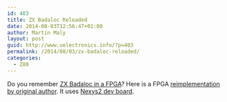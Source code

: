 ```yaml
---
id: 403
title: ZX Badaloc Reloaded
date: 2014-08-03T12:56:47+01:00
author: Martin Maly
layout: post
guid: http://www.uelectronics.info/?p=403
permalink: /2014/08/03/zx-badaloc-reloaded/
categories:
  - Z80
---
```

Do you remember [ZX Badaloc in a FPGA](https://www.uelectronics.info/backup/zx-badaloc.html)? Here is a FPGA [reimplementation by original author](http://www.probosci.de/zxbada/fpga/). It uses [Nexys2 dev board](http://www.digilentinc.com/Products/Detail.cfm?NavPath=2,400,789&Prod=NEXYS2).